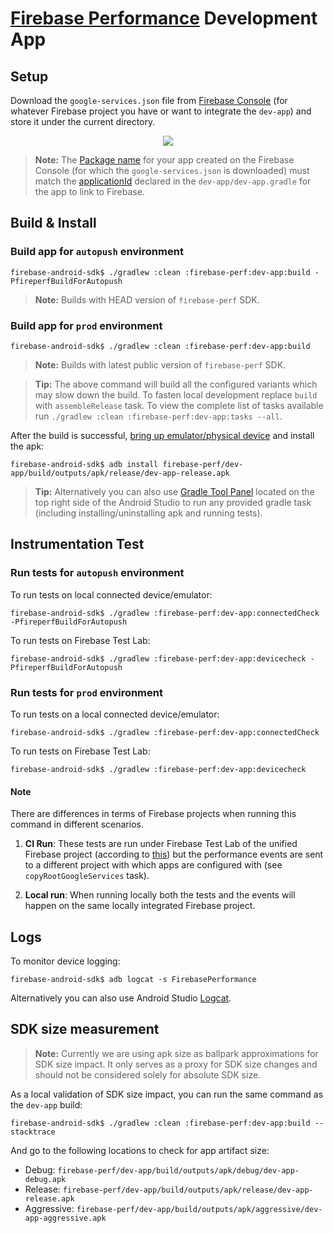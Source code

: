 # [Firebase Performance](https://firebase.google.com/docs/perf-mon/get-started-android) Development App

## Setup

Download the `google-services.json` file from [Firebase Console](https://console.firebase.google.com/) 
(for whatever Firebase project you have or want to integrate the `dev-app`) and store it under the 
current directory.

<p align="center">
  <img src="https://i.stack.imgur.com/BFmz5.png">
</p>

> **Note:** The [Package name](https://firebase.google.com/docs/android/setup#register-app) for your 
app created on the Firebase Console (for which the `google-services.json` is downloaded) must match 
the [applicationId](https://developer.android.com/studio/build/application-id.html) declared in the 
`dev-app/dev-app.gradle` for the app to link to Firebase.

## Build & Install

### Build app for `autopush` environment

```
firebase-android-sdk$ ./gradlew :clean :firebase-perf:dev-app:build -PfireperfBuildForAutopush
```

> **Note:** Builds with HEAD version of `firebase-perf` SDK.

### Build app for `prod` environment

```
firebase-android-sdk$ ./gradlew :clean :firebase-perf:dev-app:build
```

> **Note:** Builds with latest public version of `firebase-perf` SDK.

> **Tip:** The above command will build all the configured variants which may slow down the build. 
To fasten local development replace `build` with `assembleRelease` task. To view the complete list 
of tasks available run `./gradlew :clean :firebase-perf:dev-app:tasks --all`.

After the build is successful, [bring up emulator/physical device](https://developer.android.com/studio/run/emulator) 
and install the apk:

```
firebase-android-sdk$ adb install firebase-perf/dev-app/build/outputs/apk/release/dev-app-release.apk
```

> **Tip:** Alternatively you can also use [Gradle Tool Panel](https://youtu.be/2S94dlL5nMI) located 
on the top right side of the Android Studio to run any provided gradle task (including installing/uninstalling 
apk and running tests).

## Instrumentation Test

### Run tests for `autopush` environment

To run tests on local connected device/emulator:

```
firebase-android-sdk$ ./gradlew :firebase-perf:dev-app:connectedCheck -PfireperfBuildForAutopush
```

To run tests on Firebase Test Lab:

```
firebase-android-sdk$ ./gradlew :firebase-perf:dev-app:devicecheck -PfireperfBuildForAutopush
```

### Run tests for `prod` environment

To run tests on a local connected device/emulator:

```
firebase-android-sdk$ ./gradlew :firebase-perf:dev-app:connectedCheck
```

To run tests on Firebase Test Lab:

```
firebase-android-sdk$ ./gradlew :firebase-perf:dev-app:devicecheck
```

#### Note

There are differences in terms of Firebase projects when running this command in different scenarios.

1. **CI Run**: These tests are run under Firebase Test Lab of the unified Firebase project 
(according to [this](https://github.com/firebase/firebase-android-sdk/blob/vguthal-main/buildSrc/src/main/java/com/google/firebase/gradle/plugins/ci/device/FirebaseTestServer.java)) 
but the performance events are sent to a different project with which apps are configured with 
(see `copyRootGoogleServices` task). 
 
1. **Local run**: When running locally both the tests and the events will happen on the same locally 
integrated Firebase project.

## Logs

To monitor device logging: 

```
firebase-android-sdk$ adb logcat -s FirebasePerformance
```

Alternatively you can also use Android Studio [Logcat](https://developer.android.com/studio/debug/am-logcat).

## SDK size measurement

> **Note:** Currently we are using apk size as ballpark approximations for SDK size impact. It
 only serves as a proxy for SDK size changes and should not be considered solely for absolute
 SDK size.

As a local validation of SDK size impact, you can run the same command as the `dev-app` build:

```
firebase-android-sdk$ ./gradlew :clean :firebase-perf:dev-app:build --stacktrace
```

And go to the following locations to check for app artifact size:

*  Debug: `firebase-perf/dev-app/build/outputs/apk/debug/dev-app-debug.apk`
*  Release: `firebase-perf/dev-app/build/outputs/apk/release/dev-app-release.apk`
*  Aggressive: `firebase-perf/dev-app/build/outputs/apk/aggressive/dev-app-aggressive.apk`